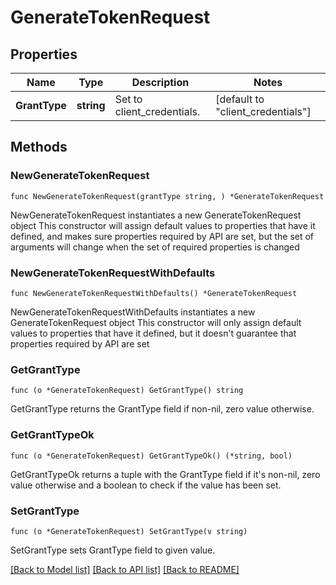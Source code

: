 # GenerateTokenRequest

## Properties

Name | Type | Description | Notes
------------ | ------------- | ------------- | -------------
**GrantType** | **string** | Set to client_credentials. | [default to "client_credentials"]

## Methods

### NewGenerateTokenRequest

`func NewGenerateTokenRequest(grantType string, ) *GenerateTokenRequest`

NewGenerateTokenRequest instantiates a new GenerateTokenRequest object
This constructor will assign default values to properties that have it defined,
and makes sure properties required by API are set, but the set of arguments
will change when the set of required properties is changed

### NewGenerateTokenRequestWithDefaults

`func NewGenerateTokenRequestWithDefaults() *GenerateTokenRequest`

NewGenerateTokenRequestWithDefaults instantiates a new GenerateTokenRequest object
This constructor will only assign default values to properties that have it defined,
but it doesn't guarantee that properties required by API are set

### GetGrantType

`func (o *GenerateTokenRequest) GetGrantType() string`

GetGrantType returns the GrantType field if non-nil, zero value otherwise.

### GetGrantTypeOk

`func (o *GenerateTokenRequest) GetGrantTypeOk() (*string, bool)`

GetGrantTypeOk returns a tuple with the GrantType field if it's non-nil, zero value otherwise
and a boolean to check if the value has been set.

### SetGrantType

`func (o *GenerateTokenRequest) SetGrantType(v string)`

SetGrantType sets GrantType field to given value.



[[Back to Model list]](../README.md#documentation-for-models) [[Back to API list]](../README.md#documentation-for-api-endpoints) [[Back to README]](../README.md)


